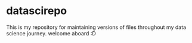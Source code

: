 # datascirepo
This is my repository for maintaining versions of files throughout my data science journey. welcome aboard :D
